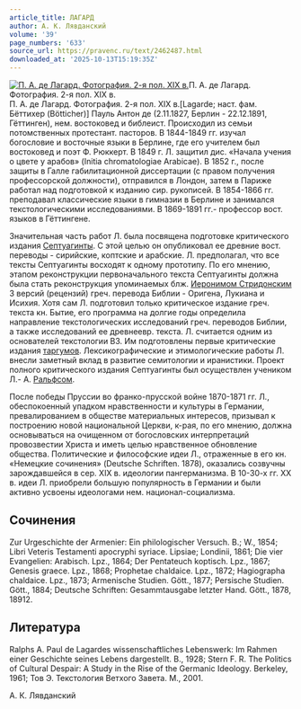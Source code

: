 ```yaml
---
article_title: ЛАГАРД
author: А. К. Лявданский
volume: '39'
page_numbers: '633'
source_url: https://pravenc.ru/text/2462487.html
downloaded_at: '2025-10-13T15:19:35Z'
---
```


[![П. А. де Лагард. Фотография. 2-я пол. XIX в.](https://pravenc.ru/data/2019/08/18/1236504028/i200.jpg "Кликните для увеличения картинки")](https://pravenc.ru/data/2019/08/18/1236504028/i400.jpg)П. А. де Лагард. Фотография. 2-я пол. XIX в.  
П. А. де Лагард. Фотография. 2-я пол. XIX в.[Lagarde; наст. фам. Бёттихер (Bötticher)] Пауль Антон де (2.11.1827, Берлин - 22.12.1891, Гёттинген), нем. востоковед и библеист. Происходил из семьи потомственных протестант. пасторов. В 1844-1849 гг. изучал богословие и восточные языки в Берлине, где его учителем был востоковед и поэт Ф. Рюккерт. В 1849 г. Л. защитил дис. «Начала учения о цвете у арабов» (Initia chromatologiae Arabicae). В 1852 г., после защиты в Галле габилитационной диссертации (с правом получения профессорской должности), отправился в Лондон, затем в Париже работал над подготовкой к изданию сир. рукописей. В 1854-1866 гг. преподавал классические языки в гимназии в Берлине и занимался текстологическими исследованиями. В 1869-1891 гг.- профессор вост. языков в Гёттингене.

Значительная часть работ Л. была посвящена подготовке критического издания [Септуагинты](https://pravenc.ru/text/Септуагинты.html). С этой целью он опубликовал ее древние вост. переводы - сирийские, коптские и арабские. Л. предполагал, что все тексты Септуагинты восходят к одному прототипу. По его мнению, этапом реконструкции первоначального текста Септуагинты должна была стать реконструкция упоминаемых блж. [Иеронимом Стридонским](<https://pravenc.ru/text/Иероним Стридонский.html>) 3 версий (рецензий) греч. перевода Библии - Оригена, Лукиана и Исихия. Хотя сам Л. подготовил только критическое издание греч. текста кн. Бытие, его программа на долгие годы определила направление текстологических исследований греч. переводов Библии, а также исследований ее древнеевр. текста. Л. считается одним из основателей текстологии ВЗ. Им подготовлены первые критические издания [таргумов](https://pravenc.ru/text/таргумов.html). Лексикографические и этимологические работы Л. внесли заметный вклад в развитие семитологии и иранистики. Проект полного критического издания Септуагинты был осуществлен учеником Л.- А. [Ральфсом](https://pravenc.ru/text/Ральфсом.html).

После победы Пруссии во франко-прусской войне 1870-1871 гг. Л., обеспокоенный упадком нравственности и культуры в Германии, превалированием в обществе материальных интересов, призывал к построению новой национальной Церкви, к-рая, по его мнению, должна основываться на очищенном от богословских интерпретаций провозвестии Христа и иметь целью нравственное обновление общества. Политические и философские идеи Л., отраженные в его кн. «Немецкие сочинения» (Deutsche Schriften. 1878), оказались созвучны зарождавшейся в сер. XIX в. идеологии пангерманизма. В 10-30-х гг. XX в. идеи Л. приобрели большую популярность в Германии и были активно усвоены идеологами нем. национал-социализма.

## Сочинения

Zur Urgeschichte der Armenier: Ein philologischer Versuch. B.; W., 1854; Libri Veteris Testamenti apocryphi syriace. Lipsiae; Londinii, 1861; Die vier Evangelien: Arabisch. Lpz., 1864; Der Pentateuch koptisch. Lpz., 1867; Genesis graece. Lpz., 1868; Prophetae chaldaice. Lpz., 1872; Hagiographa chaldaice. Lpz., 1873; Armenische Studien. Gött., 1877; Persische Studien. Gött., 1884; Deutsche Schriften: Gesammtausgabe letzter Hand. Gött., 1878, 18912.

## Литература

Ralphs A. Paul de Lagardes wissenschaftliches Lebenswerk: Im Rahmen einer Geschichte seines Lebens dargestellt. B., 1928; Stern F. R. The Politics of Cultural Despair: A Study in the Rise of the Germanic Ideology. Berkeley, 1961; Toв Э. Текстология Ветхого Завета. М., 2001.

А. К. Лявданский
